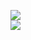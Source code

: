 [![](https://img.shields.io/badge/Made%20With-Github%20Spray-lightgrey.svg?style=for-the-badge&logo=github)](https://github.com/Annihil/github-spray#30842)  
[![](https://i.imgur.com/2DrTn0Z.gif)](https://github.com/Annihil/github-spray)